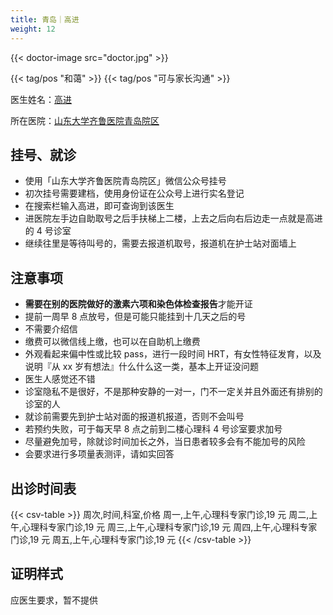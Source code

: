 ```yaml
---
title: 青岛｜高进
weight: 12
---
```


{{< doctor-image src="doctor.jpg" >}}

{{< tag/pos "和蔼" >}} {{< tag/pos "可与家长沟通" >}}

医生姓名：[高进](https://www.haodf.com/doctor/1036033850.html)

所在医院：[山东大学齐鲁医院青岛院区](https://amap.com/place/B021410YL3)

## 挂号、就诊

- 使用「山东大学齐鲁医院青岛院区」微信公众号挂号
- 初次挂号需要建档，使用身份证在公众号上进行实名登记
- 在搜索栏输入高进，即可查询到该医生
- 进医院左手边自助取号之后手扶梯上二楼，上去之后向右后边走一点就是高进的 4 号诊室
- 继续往里是等待叫号的，需要去报道机取号，报道机在护士站对面墙上

## 注意事项

- **需要在别的医院做好的激素六项和染色体检查报告**才能开证
- 提前一周早 8 点放号，但是可能只能挂到十几天之后的号
- 不需要介绍信
- 缴费可以微信线上缴，也可以在自助机上缴费
- 外观看起来偏中性或比较 pass，进行一段时间 HRT，有女性特征发育，以及说明『从 xx 岁有想法』什么什么这一类，基本上开证没问题
- 医生人感觉还不错
- 诊室隐私不是很好，不是那种安静的一对一，门不一定关并且外面还有排别的诊室的人
- 就诊前需要先到护士站对面的报道机报道，否则不会叫号
- 若预约失败，可于每天早 8 点之前到二楼心理科 4 号诊室要求加号
- 尽量避免加号，除就诊时间加长之外，当日患者较多会有不能加号的风险
- 会要求进行多项量表测评，请如实回答

## 出诊时间表

{{< csv-table >}}
周次,时间,科室,价格
周一,上午,心理科专家门诊,19 元
周二,上午,心理科专家门诊,19 元
周三,上午,心理科专家门诊,19 元
周四,上午,心理科专家门诊,19 元
周五,上午,心理科专家门诊,19 元
{{< /csv-table >}}

## 证明样式

应医生要求，暂不提供
